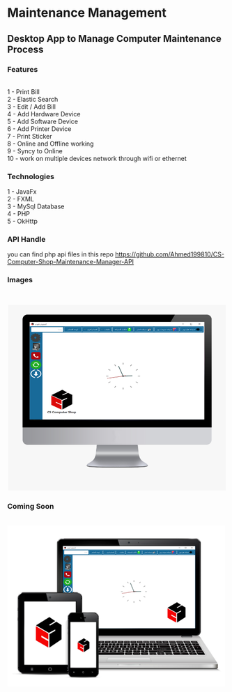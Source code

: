 # Maintenance Management

## Desktop App to Manage Computer Maintenance Process


### Features
</br>
1 - Print Bill
</br>
2 - Elastic Search
</br>
3 - Edit / Add Bill
</br>
4 - Add Hardware Device
</br>
5 - Add Software Device
</br>
6 - Add Printer Device
</br>
7 - Print Sticker
</br>
8 - Online and Offline working
</br>
9 - Syncy to Online
</br>
10 - work on multiple devices network through wifi or ethernet
</br>

### Technologies
1 - JavaFx
</br>
2 - FXML
</br>
3 - MySql Database
</br>
4 - PHP
</br>
5 - OkHttp
</br>

### API Handle
you can find php api files in this repo https://github.com/Ahmed199810/CS-Computer-Shop-Maintenance-Manager-API


### Images
</br>

<p align="center">
  <img src="desktop app.png" width="500" title="hover text">
  </br>
  <h3>Coming Soon</h3>
  </br>
  <img src="csad.png" width="500" title="hover text">
</p>
